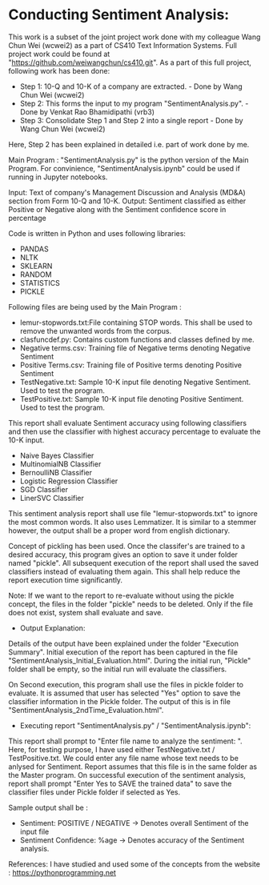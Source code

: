 # Conducting Sentiment Analysis:

This work is a subset of the joint project work done with my colleague Wang Chun Wei (wcwei2) as a part of CS410 Text Information Systems. Full project work could be found at "https://github.com/weiwangchun/cs410.git".  As a part of this full project, following work has been done: 

* Step 1: 10-Q and 10-K of a company are extracted. - Done by Wang Chun Wei (wcwei2)
* Step 2: This forms the input to my program "SentimentAnalysis.py".  - Done by Venkat Rao Bhamidipathi (vrb3)
* Step 3: Consolidate Step 1 and Step 2 into a single report - Done by Wang Chun Wei (wcwei2)

Here, Step 2 has been explained in detailed i.e. part of work done by me. 

Main Program : "SentimentAnalysis.py" is the python version of the Main Program. For convinience, "SentimentAnalysis.ipynb" could be used if running in Jupyter notebooks. 

Input: Text of company's Management Discussion and Analysis (MD&A) section from Form 10-Q and 10-K.
Output: Sentiment classified as either Positive or Negative along with the Sentiment confidence score in percentage

Code is written in Python and uses following libraries:

  * PANDAS
  * NLTK
  * SKLEARN
  * RANDOM
  * STATISTICS
  * PICKLE

  Following files are being used by the Main Program :
 
  * lemur-stopwords.txt:File containing STOP words. This shall be used to remove the unwanted words from the corpus. 
  * clasfuncdef.py:     Contains custom functions and classes defined by me.
  * Negative terms.csv: Training file of Negative terms denoting Negative Sentiment
  * Positive Terms.csv: Training file of Positive terms denoting Positive Sentiment
  * TestNegative.txt: Sample 10-K input file denoting Negative Sentiment. Used to test the program.
  * TestPositive.txt: Sample 10-K input file denoting Positive Sentiment. Used to test the program.


This report shall evaluate Sentiment accuracy using following classifiers and then use the classifier with highest accuracy percentage to evaluate the 10-K input.

  * Naive Bayes Classifier
  * MultinomialNB Classifier
  * BernoulliNB Classifier
  * Logistic Regression Classifier
  * SGD Classifier
  * LinerSVC Classifier


This sentiment analysis report shall use file "lemur-stopwords.txt" to ignore the most common words. It also uses Lemmatizer. It is similar to a stemmer however, the output shall be a proper word from english dictionary.

Concept of pickling has been used. Once the classifer's are trained to a desired accuracy, this program gives an option to save it under folder named "pickle". All subsequent execution of the report shall used the saved classifiers instead of evaluating them again. This shall help reduce the report execution time significantly.

Note: If we want to the report to re-evaluate without using the pickle concept, the files in the folder "pickle" needs to be deleted. Only if the file does not exist, system shall evaluate and save.


* Output Explanation: 

Details of the output have been explained under the folder "Execution Summary". Initial execution of the report has been captured in the file "SentimentAnalysis_Initial_Evaluation.html". During the initial run, "Pickle" folder shall be empty, so the initial run will evaluate the classifiers. 

On Second execution, this program shall use the files in pickle folder to evaluate. It is assumed that user has selected "Yes" option to save the classifier information in the Pickle folder. The output of this is in file "SentimentAnalysis_2ndTime_Evaluation.html".

* Executing report "SentimentAnalysis.py" / "SentimentAnalysis.ipynb":

This report shall prompt to "Enter file name to analyze the sentiment: ". Here, for testing purpose, I have used either TestNegative.txt / TestPositive.txt. We could enter any file name whose text needs to be anlysed for Sentiment. Report assumes that this file is in the same folder as the Master program.  On successful execution of the sentiment analysis, report shall prompt "Enter Yes to SAVE the trained data"  to save the classifier files under Pickle folder if selected as Yes. 

Sample output shall be :

* Sentiment:  POSITIVE / NEGATIVE -> Denotes overall Sentiment of the input file
* Sentiment Confidence:   %age    -> Denotes accuracy of the Sentiment analysis. 


References:
I have studied and used some of the concepts from the website : https://pythonprogramming.net
